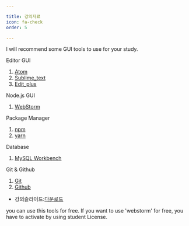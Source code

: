 ```yaml
---

title: 강의자료
icon: fa-check
order: 5

---
```

I will recommend some GUI tools to use for your study.

Editor GUI
1. [Atom](https://atom.io/)
2. [Sublime_text](https://www.sublimetext.com)
3. [Edit_plus](https://www.editplus.com/)

Node.js GUI
1. [WebStorm](https://www.jetbrains.com/webstorm/)

Package Manager
1. [npm](https://npmjs.com/)
2. [yarn](https://yarnpkg.com/)

Database
1. [MySQL Workbench]( https://dev.mysql.com/downloads/workbench/)

Git & Github
1. [Git](https://git-scm.com)  
2. [Github](https://github.com)
 
- 강의슬라이드:[다운로드](https://github.com/jhoon2816/jhoon2816.github.io/raw/master/pdf/git-starter.pdf)

you can use this tools for free.
If you want to use 'webstorm' for free, you have to activate by using student License.

<br>
